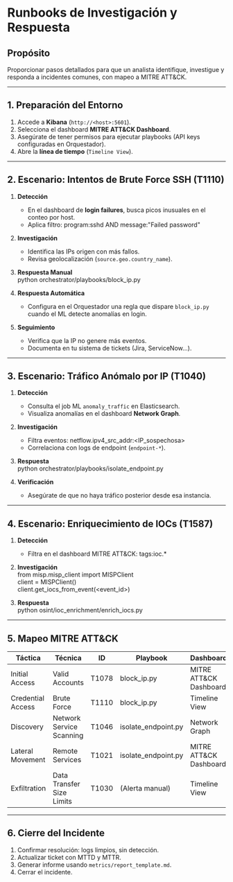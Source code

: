 # Runbooks de Investigación y Respuesta

## Propósito
Proporcionar pasos detallados para que un analista identifique, investigue y responda a incidentes comunes, con mapeo a MITRE ATT&CK.

---

## 1. Preparación del Entorno

1. Accede a **Kibana** (`http://<host>:5601`).  
2. Selecciona el dashboard **MITRE ATT&CK Dashboard**.  
3. Asegúrate de tener permisos para ejecutar playbooks (API keys configuradas en Orquestador).  
4. Abre la **línea de tiempo** (`Timeline View`).

---

## 2. Escenario: Intentos de Brute Force SSH (T1110)

1. **Detección**  
   - En el dashboard de **login failures**, busca picos inusuales en el conteo por host.  
   - Aplica filtro:
     program:sshd AND message:"Failed password"

2. **Investigación**  
   - Identifica las IPs origen con más fallos.  
   - Revisa geolocalización (`source.geo.country_name`).

3. **Respuesta Manual**  
   python orchestrator/playbooks/block_ip.py <IP>

4. **Respuesta Automática**  
   - Configura en el Orquestador una regla que dispare `block_ip.py` cuando el ML detecte anomalías en login.

5. **Seguimiento**  
   - Verifica que la IP no genere más eventos.  
   - Documenta en tu sistema de tickets (Jira, ServiceNow…).

---

## 3. Escenario: Tráfico Anómalo por IP (T1040)

1. **Detección**  
   - Consulta el job ML `anomaly_traffic` en Elasticsearch.  
   - Visualiza anomalías en el dashboard **Network Graph**.

2. **Investigación**  
   - Filtra eventos:
     netflow.ipv4_src_addr:<IP_sospechosa>  
   - Correlaciona con logs de endpoint (`endpoint-*`).

3. **Respuesta**  
   python orchestrator/playbooks/isolate_endpoint.py <InstanceID>

4. **Verificación**  
   - Asegúrate de que no haya tráfico posterior desde esa instancia.

---

## 4. Escenario: Enriquecimiento de IOCs (T1587)

1. **Detección**  
   - Filtra en el dashboard MITRE ATT&CK:
     tags:ioc.*

2. **Investigación**  
   from misp.misp_client import MISPClient  
   client = MISPClient()  
   client.get_iocs_from_event(<event_id>)

3. **Respuesta**  
   python osint/ioc_enrichment/enrich_iocs.py

---

## 5. Mapeo MITRE ATT&CK

| Táctica               | Técnica                   | ID     | Playbook                   | Dashboard               |
|-----------------------|---------------------------|--------|----------------------------|-------------------------|
| Initial Access        | Valid Accounts            | T1078  | block_ip.py                | MITRE ATT&CK Dashboard  |
| Credential Access     | Brute Force               | T1110  | block_ip.py                | Timeline View           |
| Discovery             | Network Service Scanning  | T1046  | isolate_endpoint.py        | Network Graph           |
| Lateral Movement      | Remote Services           | T1021  | isolate_endpoint.py        | MITRE ATT&CK Dashboard  |
| Exfiltration          | Data Transfer Size Limits | T1030  | (Alerta manual)            | Timeline View           |

---

## 6. Cierre del Incidente

1. Confirmar resolución: logs limpios, sin detección.  
2. Actualizar ticket con MTTD y MTTR.  
3. Generar informe usando `metrics/report_template.md`.  
4. Cerrar el incidente.  


